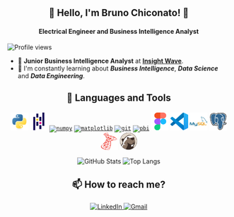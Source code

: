 ## <p align="center"> 👋 Hello, I'm Bruno Chiconato! 👋 </p>

#### <p align="center"> **Electrical Engineer and Business Intelligence Analyst** </p>

![Profile views](https://komarev.com/ghpvc/?username=BrunoChiconato&color=blue)


- 🔭 **Junior Business Intelligence Analyst** at **[Insight Wave](https://www.linkedin.com/company/insight-wave-tech/?originalSubdomain=br)**.
-  🌱 I'm constantly learning about _**Business Intelligence**_, _**Data Science**_ and _**Data Engineering**_.


## <p align="center"> 🚀 Languages and Tools </p>
<section>
    <p align="center">
        <!-- Python -->
        <a href="https://www.python.org" target="_blank" rel="noreferrer"><code><img src="https://raw.githubusercontent.com/devicons/devicon/master/icons/python/python-original.svg" alt="python" width="40" height="40"/></code></a>
        <!-- Pandas -->
        <a href="https://pandas.pydata.org/" target="_blank" rel="noreferrer"><code><img src="https://raw.githubusercontent.com/devicons/devicon/2ae2a900d2f041da66e950e4d48052658d850630/icons/pandas/pandas-original.svg" alt="pandas" width="40" height="40"/></code></a>
        <!-- Numpy -->
        <a href="https://numpy.org/" target="_blank" rel="noreferrer"><code><img src="https://cdn.jsdelivr.net/gh/devicons/devicon/icons/numpy/numpy-original.svg" alt="numpy" width="40" height="40"/></code></a>
        <!-- Matplotlib -->
        <a href="https://matplotlib.org/" target="_blank" rel="noreferrer"><code><img src="https://cdn.jsdelivr.net/gh/devicons/devicon/icons/matplotlib/matplotlib-original.svg" alt="matplotlib" width="40" height="40"/></code></a>
        <!-- Git -->
        <a href="https://git-scm.com/" target="_blank" rel="noreferrer"><code><img src="https://www.vectorlogo.zone/logos/git-scm/git-scm-icon.svg" alt="git" width="40" height="40"/></code></a>
        <!-- PBI -->
        <a href="https://www.microsoft.com/en-us/power-platform/products/power-bi" target="_blank" rel="noreferrer"><code><img src="https://camo.githubusercontent.com/511b9274ea9ab37e1f794e2b13370d9154e67190d72f871f39581a238cc35185/68747470733a2f2f75706c6f61642e77696b696d656469612e6f72672f77696b6970656469612f636f6d6d6f6e732f7468756d622f632f63662f4e65775f506f7765725f42495f4c6f676f2e7376672f36303070782d4e65775f506f7765725f42495f4c6f676f2e7376672e706e67" alt="pbi" width="40" height="40"/></code></a>
        <!-- Figma -->
        <a href="https://www.figma.com/" target="_blank" rel="noreferrer"><code><img src="https://raw.githubusercontent.com/devicons/devicon/master/icons/figma/figma-original.svg" alt="figma" width="40" height="40"/></code></a>
        <!-- VS Code -->
        <a href="https://code.visualstudio.com/" target="_blank" rel="noreferrer"><code><img src="https://raw.githubusercontent.com/devicons/devicon/master/icons/vscode/vscode-original.svg" alt="vscode" width="40" height="40"/></code></a>
        <!-- My SQL -->
        <a href="https://www.mysql.com/" target="_blank" rel="noreferrer"><code><img src="https://raw.githubusercontent.com/devicons/devicon/master/icons/mysql/mysql-original-wordmark.svg" alt="mysql" width="40" height="40"/></code></a>
        <!-- Postgres -->
        <a href="https://www.postgresql.org/" target="_blank" rel="noreferrer"><code><img src="https://raw.githubusercontent.com/devicons/devicon/master/icons/postgresql/postgresql-original.svg" alt="postgres" width="40" height="40"/></code></a>
        <!-- SQL Server -->
        <a href="https://www.microsoft.com/pt-br/sql-server/sql-server-downloads" target="_blank" rel="noreferrer"><code><img src="https://github.com/devicons/devicon/blob/master/icons/microsoftsqlserver/microsoftsqlserver-plain.svg" alt="sqlserver" width="40" height="40"/></code></a>
        <!-- DBeaver -->
        <a href="https://dbeaver.io/" target="_blank" rel="noreferrer"><code><img src="https://github.com/devicons/devicon/blob/master/icons/dbeaver/dbeaver-original.svg" alt="dbeaver" width="40" height="40"/></code></a>
    </p>
</section>

<div align="center">
  <img src="https://github-readme-stats.vercel.app/api?username=BrunoChiconato&show_icons=true&theme=radical" alt="GitHub Stats" style="width: 50%;"/>
  <img src="https://github-readme-stats.vercel.app/api/top-langs/?username=BrunoChiconato&layout=compact&theme=radical" alt="Top Langs" style="width: 50%;"/>
</div>

## <p align="center"> 📫 How to reach me? </p>
<div align="center">
  <a href="https://www.linkedin.com/in/brunochiconato">
    <img src="https://img.shields.io/badge/LinkedIn-0077B5?style=for-the-badge&logo=linkedin&logoColor=white" alt="LinkedIn"/>
  </a>
  <a href="mailto:brunochiconato01@gmail.com">
    <img src="https://img.shields.io/badge/Gmail-D14836?style=for-the-badge&logo=gmail&logoColor=white" alt="Gmail"/>
  </a>
</div>

